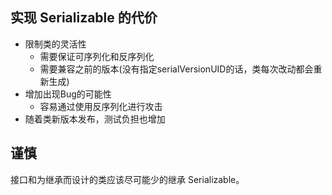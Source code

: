 ## 实现 Serializable 的代价
- 限制类的灵活性
    - 需要保证可序列化和反序列化
    - 需要兼容之前的版本(没有指定serialVersionUID的话，类每次改动都会重新生成)
- 增加出现Bug的可能性
    - 容易通过使用反序列化进行攻击
- 随着类新版本发布，测试负担也增加


## 谨慎
接口和为继承而设计的类应该尽可能少的继承 Serializable。